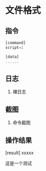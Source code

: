 # 文件格式

## 指令

```js
[command]
script=1

[data]
......
```

## 日志

1. 裸日志

## 截图

1. 命令截图

## 操作结果

[result]
xxxxx


这是一个测试
